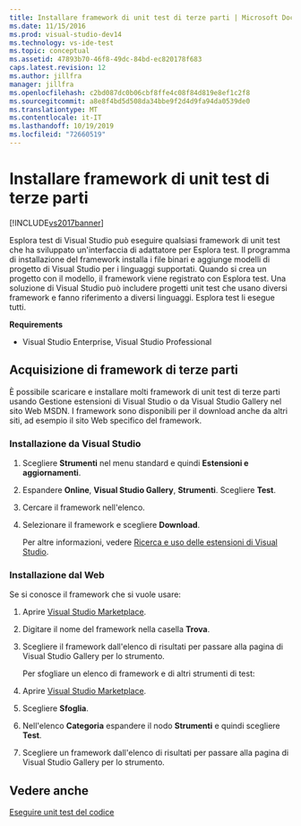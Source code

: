 ```yaml
---
title: Installare framework di unit test di terze parti | Microsoft Docs
ms.date: 11/15/2016
ms.prod: visual-studio-dev14
ms.technology: vs-ide-test
ms.topic: conceptual
ms.assetid: 47893b70-46f8-49dc-84bd-ec820178f683
caps.latest.revision: 12
ms.author: jillfra
manager: jillfra
ms.openlocfilehash: c2bd087dc0b06cbf8ffe4c08f84d819e8ef1c2f8
ms.sourcegitcommit: a8e8f4bd5d508da34bbe9f2d4d9fa94da0539de0
ms.translationtype: MT
ms.contentlocale: it-IT
ms.lasthandoff: 10/19/2019
ms.locfileid: "72660519"
---
```

# <a name="install-third-party-unit-test-frameworks"></a>Installare framework di unit test di terze parti
[!INCLUDE[vs2017banner](../includes/vs2017banner.md)]

Esplora test di Visual Studio può eseguire qualsiasi framework di unit test che ha sviluppato un'interfaccia di adattatore per Esplora test. Il programma di installazione del framework installa i file binari e aggiunge modelli di progetto di Visual Studio per i linguaggi supportati. Quando si crea un progetto con il modello, il framework viene registrato con Esplora test. Una soluzione di Visual Studio può includere progetti unit test che usano diversi framework e fanno riferimento a diversi linguaggi. Esplora test li esegue tutti.

 **Requirements**

- Visual Studio Enterprise, Visual Studio Professional

## <a name="acquiring-third-party-frameworks"></a>Acquisizione di framework di terze parti
 È possibile scaricare e installare molti framework di unit test di terze parti usando Gestione estensioni di Visual Studio o da Visual Studio Gallery nel sito Web MSDN. I framework sono disponibili per il download anche da altri siti, ad esempio il sito Web specifico del framework.

### <a name="installing-from-visual-studio"></a>Installazione da Visual Studio

1. Scegliere **Strumenti** nel menu standard e quindi **Estensioni e aggiornamenti**.

2. Espandere **Online**, **Visual Studio Gallery**, **Strumenti**. Scegliere **Test**.

3. Cercare il framework nell'elenco.

4. Selezionare il framework e scegliere **Download**.

   Per altre informazioni, vedere [Ricerca e uso delle estensioni di Visual Studio](../ide/finding-and-using-visual-studio-extensions.md).

### <a name="installing-from-the-web"></a>Installazione dal Web
 Se si conosce il framework che si vuole usare:

1. Aprire [Visual Studio Marketplace](https://marketplace.visualstudio.com).

2. Digitare il nome del framework nella casella **Trova**.

3. Scegliere il framework dall'elenco di risultati per passare alla pagina di Visual Studio Gallery per lo strumento.

   Per sfogliare un elenco di framework e di altri strumenti di test:

4. Aprire [Visual Studio Marketplace](https://marketplace.visualstudio.com).

5. Scegliere **Sfoglia**.

6. Nell'elenco **Categoria** espandere il nodo **Strumenti** e quindi scegliere **Test**.

7. Scegliere un framework dall'elenco di risultati per passare alla pagina di Visual Studio Gallery per lo strumento.

## <a name="see-also"></a>Vedere anche
 [Eseguire unit test del codice](../test/unit-test-your-code.md)
